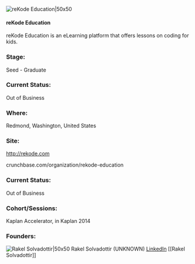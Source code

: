 

![reKode Education|50x50](https://apimg.techstars.com/connect/images/image_files/53ecfa046745165beb000004/original/rekode.jpeg)

#### reKode Education
reKode Education is an eLearning platform that offers lessons on coding for kids.

### Stage: 
Seed - Graduate 

### Current Status: 
Out of Business

### Where:
Redmond, Washington, United States

### Site:
http://rekode.com



crunchbase.com/organization/rekode-education

### Current Status: 
Out of Business

### Cohort/Sessions: 
Kaplan Accelerator, in Kaplan 2014

### Founders: 

![Rakel Solvadottir|50x50](https://apimg.techstars.com/connect/images/image_files/53f9f9945fe6ac8d43000001/original/Solvadottir_Rakel_copy.jpg) Rakel Solvadottir (UNKNOWN) [LinkedIn](https://linkedin.com/in/rakelsolva) [[Rakel Solvadottir]]



